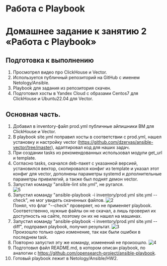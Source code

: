 # Работа с Playbook
# Домашнее задание к занятию 2 «Работа с Playbook»

## Подготовка к выполнению
  1. Просмотрел видео про ClickHouse и Vector.
  2. Используется публичный репозиторий на GitHub с именем Netology/Ansible.    
  4. Playbook для задания из репозитория скачен.
  5. Подготовил хосты в Yandex Cloud с образами Centos7 для ClickHouse и Ubuntu22.04 для Vector.
      
## Основная часть.
  1. Добавил в inventory-файл prod.yml публичные айпишники ВМ для ClickHouse и Vector.
  2. В playbook site.yml поправил хосты в соответствии с prod.yml, нашел установку и настройку vector (https://github.com/dzervas/ansible-vector/tree/master), адаптировал код для наших задач.
  3. При создании tasks из рекомендованных использовал модули get_url и template.
  4. Согласно tasks, скачался deb-пакет с указанной версией, установился вектор, скопировался конфиг из template и указал этот конфиг для vector, дополнены параметры systemd и дополнительные параметры привилегий, а также был поднят демон vector.
  5. Запустил команду "ansible-lint site.yml", не ругался.  
     ![5](https://github.com/Adel-pro/Netology/assets/116494871/6357e179-6c9a-4890-88a5-8b8c575c9261)
  6. Запустил команду "ansible-playbook -i inventory/prod.yml site.yml --check", не мог увидеть скаченных файлов.
     ![2](https://github.com/Adel-pro/Netology/assets/116494871/28716c2d-f918-4152-8d59-44504340e66e)  
     Понял, что флаг "--check" проверяет, но не применяет playbook. Соответственно, нужные файлы он не скачал, а лишь проверил их доступность на сайте, поэтому он их не нашел на машинах.  
  7. Запустил команду "ansible-playbook -i inventory/prod.yml site.yml --diff", подправил playbook, получил результат.
     ![3](https://github.com/Adel-pro/Netology/assets/116494871/931518c5-297b-46c6-8112-24578fcc353e)  
     Произошло только одно изменение, так как были ошибки в последнем task.
  8. Повторно запустил эту же команду, изменений не произошло.
     ![4](https://github.com/Adel-pro/Netology/assets/116494871/3f23a0ac-046f-484c-8e6d-432a11d81edb)
  9. Подготовил файл README.md, в котором описан playbook, по аналогии с https://github.com/opensearch-project/ansible-playbook.
  10. Готовый playbook лежит в Netology/Ansible/HW2. 




